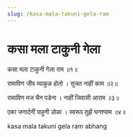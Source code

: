 ```yaml
---
slug: /kasa-mala-takuni-gela-ram
---
```


# कसा मला टाकुनी गेला

कसा मला टाकुनी गेला राम ॥१॥

रामाविण जीव व्याकुळ होतो ।
सुचत नाहीं काम ॥२॥

रामाविण मज चैन पडेना ।
नाहीं जिवासी आराम ॥३॥

एका जनार्दनीं पाहुनी डोळा ।
स्वरूप तुझें घनश्याम ॥४॥


 


<span class='index-text'> kasa mala takuni gela ram abhang</span>